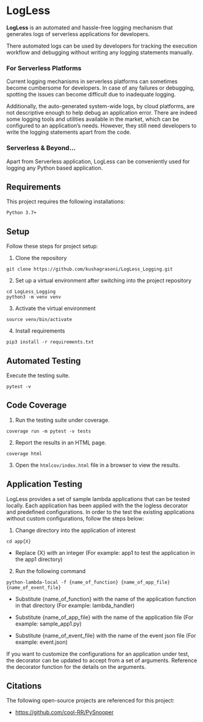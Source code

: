 # LogLess

**LogLess** is an automated and hassle-free logging mechanism that generates logs of serverless applications for developers.
 
There automated logs can be used by developers for tracking the execution workflow and debugging without writing any logging statements manually.

### For Serverless Platforms
Current logging mechanisms in serverless platforms can sometimes become cumbersome for developers. 
In case of any failures or debugging, spotting the issues can become difficult due to inadequate logging. 

Additionally, the auto-generated system-wide logs, by cloud platforms, are not descriptive enough to help debug an application error. 
There are indeed some logging tools and utilities available in the market, which can be configured to an application’s needs. 
However, they still need developers to write the logging statements apart from the code.

### Serverless & Beyond...
Apart from Serverless application, LogLess can be conveniently used for logging any Python based application.

## Requirements
This project requires the following installations:
```
Python 3.7+
```

## Setup
Follow these steps for project setup:

1. Clone the repository
```
git clone https://github.com/kushagrasoni/LogLess_Logging.git
```
2. Set up a virtual environment after switching into the project repository
```
cd LogLess_Logging
python3 -m venv venv
```
3. Activate the virtual environment
```
source venv/bin/activate
```
4. Install requirements
```
pip3 install -r requirements.txt
```

## Automated Testing

Execute the testing suite.
```
pytest -v
```

## Code Coverage

1. Run the testing suite under coverage.
```
coverage run -m pytest -v tests
```
2. Report the results in an HTML page.
```
coverage html
```
3. Open the `htmlcov/index.html` file in a browser to view the results.

## Application Testing

LogLess provides a set of sample lambda applications that can be tested locally. Each application has been applied with the the logless decorator and predefined configurations. In order to the test the existing applications without custom configurations, follow the steps below:

1. Change directory into the application of interest
```
cd app{X}
```
- Replace {X} with an integer (For example: app1 to test the application in the app1 directory)

2. Run the following command
```
python-lambda-local -f {name_of_function} {name_of_app_file} {name_of_event_file}
```
- Substitute {name_of_function} with the name of the application function in that directory (For example: lambda_handler)

- Substitute {name_of_app_file} with the name of the application file (For example: sample_app1.py)

- Substitute {name_of_event_file} with the name of the event json file (For example: event.json)

If you want to customize the configurations for an application under test, the decorator can be updated to accept from a set of arguments. Reference the decorator function for the details on the arguments.

## Citations

The following open-source projects are referenced for this project:
- https://github.com/cool-RR/PySnooper
